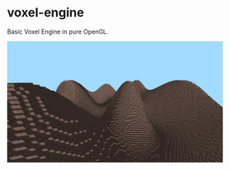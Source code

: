# voxel-engine

Basic Voxel Engine in pure OpenGL.

![Screenshot](https://github.com/fumseckk/voxel-engine/blob/main/screenshot.png)
